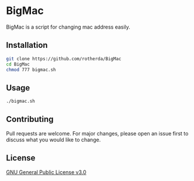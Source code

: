 # BigMac

BigMac is a script for changing mac address easily.

## Installation

```bash
git clone https://github.com/rotherda/BigMac
cd BigMac
chmod 777 bigmac.sh
```

## Usage

```bash
./bigmac.sh
```

## Contributing
Pull requests are welcome. For major changes, please open an issue first to discuss what you would like to change.


## License
[GNU General Public License v3.0](https://choosealicense.com/licenses/gpl-3.0/)
